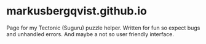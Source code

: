 # markusbergqvist.github.io

Page for my Tectonic (Suguru) puzzle helper. Written for fun so expect bugs and unhandled errors. And maybe a not so user friendly interface.
